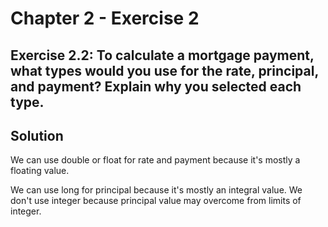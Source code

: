 # Chapter 2 - Exercise 2

## Exercise 2.2: To calculate a mortgage payment, what types would you use for the rate, principal, and payment? Explain why you selected each type.

## Solution

We can use double or float for rate and payment because it's mostly a floating value.

We can use long for principal because it's mostly an integral value. We don't use integer because principal value may overcome from limits of integer.
